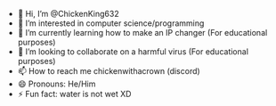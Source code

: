 - 👋 Hi, I’m @ChickenKing632
- 👀 I’m interested in computer science/programming
- 🌱 I’m currently learning how to make an IP changer (For educational purposes)
- 💞️ I’m looking to collaborate on a harmful virus (For educational purposes)
- 📫 How to reach me chickenwithacrown (discord)
- 😄 Pronouns: He/Him
- ⚡ Fun fact: water is not wet XD

<!---
ChickenKing632/ChickenKing632 is a ✨ special ✨ repository because its `README.md` (this file) appears on your GitHub profile.
You can click the Preview link to take a look at your changes.
--->
